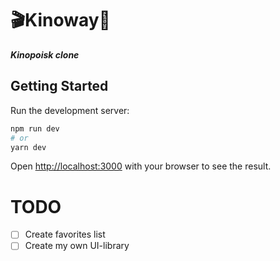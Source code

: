 <div>
  <h1>🎬Kinoway🎥</h1>

  <b>
    <i>Kinopoisk clone</i>
  </b>
</div>


## Getting Started

Run the development server:

```bash
npm run dev
# or
yarn dev
```

Open [http://localhost:3000](http://localhost:3000) with your browser to see the result.



# TODO

- [ ] Create favorites list
- [ ] Create my own UI-library 
